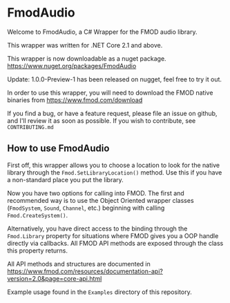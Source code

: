 # FmodAudio

Welcome to FmodAudio, a C# Wrapper for the FMOD audio library.

This wrapper was written for .NET Core 2.1 and above.

This wrapper is now downloadable as a nuget package. https://www.nuget.org/packages/FmodAudio

Update: 1.0.0-Preview-1 has been released on nugget, feel free to try it out.

In order to use this wrapper, you will need to download the FMOD native binaries from https://www.fmod.com/download

If you find a bug, or have a feature request, please file an issue on github, and I'll review it as soon as possible. If you wish to contribute, see `CONTRIBUTING.md`

How to use FmodAudio
--------------------
First off, this wrapper allows you to choose a location to look for the native library through the `Fmod.SetLibraryLocation()` method.
Use this if you have a non-standard place you put the library.

Now you have two options for calling into FMOD. The first and recommended way is to use the Object Oriented wrapper classes (`FmodSystem`, `Sound`, `Channel`, etc.) beginning with calling `Fmod.CreateSystem()`.

 Alternatively, you have direct access to the binding through the `Fmod.Library` property for situations where FMOD gives you a OOP handle directly via callbacks. All FMOD API methods are exposed through the class this property returns.

 All API methods and structures are documented in https://www.fmod.com/resources/documentation-api?version=2.0&page=core-api.html

 Example usage found in the `Examples` directory of this repository.